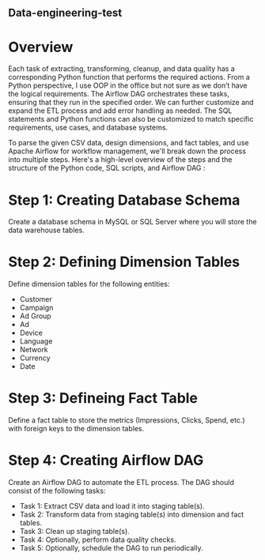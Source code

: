 ## Data-engineering-test

# Overview

Each task of extracting, transforming, cleanup, and data quality has a corresponding Python function that performs the required actions. From a Python perspective, I use OOP in the office but not sure as we don’t have the logical requirements. The Airflow DAG orchestrates these tasks, ensuring that they run in the specified order. We can further customize and expand the ETL process and add error handling as needed. The SQL statements and Python functions can also be customized to match specific requirements, use cases, and database systems.

To parse the given CSV data, design dimensions, and fact tables, and use Apache Airflow for workflow management, we'll break down the process into multiple steps. Here's a high-level overview of the steps and the structure of the Python code, SQL scripts, and Airflow DAG :

# Step 1: Creating Database Schema

Create a database schema in MySQL or SQL Server where you will store the data warehouse tables.

# Step 2: Defining Dimension Tables

Define dimension tables for the following entities:

- Customer
- Campaign
- Ad Group
- Ad
- Device
- Language
- Network
- Currency
- Date

# Step 3: Defineing Fact Table

Define a fact table to store the metrics (Impressions, Clicks, Spend, etc.) with foreign keys to the dimension tables.

# Step 4: Creating Airflow DAG

Create an Airflow DAG to automate the ETL process. The DAG should consist of the following tasks:

- Task 1: Extract CSV data and load it into staging table(s).
- Task 2: Transform data from staging table(s) into dimension and fact tables.
- Task 3: Clean up staging table(s).
- Task 4: Optionally, perform data quality checks.
- Task 5: Optionally, schedule the DAG to run periodically.

